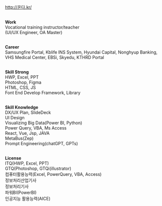 
http://온다.kr/<br><br>

<strong>Work</strong><br>
Vocational training instructor/teacher<br>
(UI/UX Engineer, OA Master)<br><br>

<strong>Career</strong><br>
Samsungfire Portal, Kblife INS System, Hyundai Capital, Nonghyup Banking, VHS Medical Center, EBSi, Skyedu, KTHRD Portal<br><br>

<strong>Skill Strong</strong><br>
HWP, Excel, PPT<br>
Photoshop, Figma<br>
HTML, CSS, JS<br>
Font End Develop Framework, Library<br><br>

<strong>Skill Knowledge</strong><br>
DX/UX Plan, SlideDeck<br>
UI Design<br>
Visualizing Big Data(Power BI, Python)<br>
Power Query, VBA, Ms Access<br>
React, Vue, Jsp, JAVA<br>
MetaBus(Zep)<br>
Prompt Engineering(chatGPT, GPTs)<br><br>

<strong>License</strong><br>
ITQ(HWP, Excel, PPT)<br>
GTQ(Photoshop, GTQi(illustrator)<br>
컴퓨터활용능력(Excel, PowerQuery, VBA, Access)<br>
정보처리산업기사<br>
정보처리기사<br>
파워BI(PowerBI)<br>
인공지능 활용능력(AICE)<br><br>
